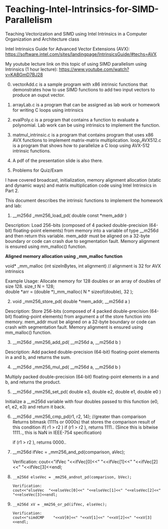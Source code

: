 # Teaching-Intel-Intrinsics-for-SIMD-Parallelism
Teaching Vectorization and SIMD using Intel Intrinsics in a Computer Organization and Architecture class 

Intel Intrinsics Guide for Advanced Vector Extensions (AVX): https://software.intel.com/sites/landingpage/IntrinsicsGuide/#techs=AVX

My youtube lecture link on this topic of using SIMD parallelism using Intrinsics (1 hour lecture): https://www.youtube.com/watch?v=KABGmD7BJ28

0) vectorAdd.c is a sample program with x86 intrinsic functions that demonstrates how to use SIMD functions to add two input vectors to produce an ouput vector.

1) arrayLab.c is a program that can be assigned as lab work or homework for writing C loops using intrinsics

2) evalPoly.c is a program that contains a function to evaluate a polynomial. Lab work can be using intrinsics to implement the function.

3) matmul_intrinsic.c is a program that contains program that uses x86 AVX functions to implement matrix-matrix multiplication.
   loop_AVX512.c is a program that shows how to parallelize a C loop using AVX-512 intrinsic functions.

4) A pdf of the presentation slide is also there.

5) Problems for Quiz/Exam

I have covered broadcast, initialization, memory alignment allocation (static and dynamic ways) and matrix multiplication code using Intel Intrinsics in Part 2.

This document describes the intrinsic functions to implement the homework and lab:

1) __m256d _mm256_load_pd( double const *mem_addr )

Description: Load 256-bits (composed of 4 packed double-precision (64-bit) floating-point 
elements) from memory into a variable of type __m256d and then return this variable. 
mem_addr must be aligned on a 32-byte boundary or code can crash due to segmentation fault.
Memory alignment is ensured using mm_malloc() function.

**Aligned memory allocation using _mm_malloc function**
 
 void* _mm_malloc (int sizeInBytes, int alignment) // alignment is 32 for AVX intrinsics
 
 Example Usage: Allocate memory for 128 doubles or an array of doubles of size 128.
 size_t N = 128;   
 double *arr = (double *)_mm_malloc( N * sizeof(double), 32 );
 

2) void _mm256_store_pd( double *mem_addr, __m256d a )

Description: Store 256-bits (composed of 4 packed double-precision (64-bit) floating-point
elements) from argument a of the store function into memory. mem_addr must be aligned on a
32-byte boundary or code can crash with segmentation fault. Memory alignment is ensured
using mm_malloc() function.


3) __m256d _mm256_add_pd( __m256d a, __m256d b )

Description: Add packed double-precision (64-bit) floating-point elements in a and b, and 
returns the sum.


4) __m256d _mm256_mul_pd( __m256d a, __m256d b )

Multiply packed double-precision (64-bit) floating-point elements in a and b,  and returns
the product.


5) __m256d _mm256_set_pd( double e3, double e2, double e1, double e0 )

Initialize a __m256d variable with four doubles passed to this function (e0, e1, e2, e3) 
and return it back.

6) __m256d _mm256_cmp_pd(r1, r2, 14); //greater than comparison     
   Returns bitmask (1111s or 0000s) that stores the comparison result of this condition if( r1 > r2 )
   if (r1 > r2 ), returns 1111..      (Since this is bitwise 1111.., this is NaN in IEEE-754 specification) 
   
   if (r1 > r2 ), returns 0000.. 
   
7)   __m256d ifVec = _mm256_and_pd(comparison, aVec);
     
     Verification:
     cout<<"ifVec    "<<ifVec[0]<<" "<<ifVec[1]<<" "<<ifVec[2]<<" "<<ifVec[3]<<endl;
     
8)     __m256d elseVec = _mm256_andnot_pd(comparison, bVec);
       
       Verification:
       cout<<"elseVec  "<<elseVec[0]<<" "<<elseVec[1]<<" "<<elseVec[2]<<" "<<elseVec[3]<<endl;
          
9)     __m256d xV = _mm256_or_pd(ifVec, elseVec);
       
       Verification:
       cout<<"simdCMP    "<<xV[0]<<" "<<xV[1]<<" "<<xV[2]<<" "<<xV[3]<<endl;
